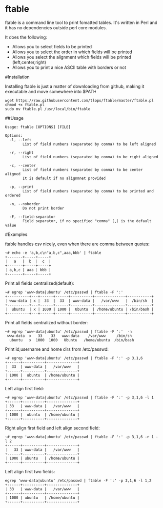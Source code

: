 # ftable

  ftable is a command line tool to print fomatted tables. It's written in Perl and it has no dependencies outside perl core modules.
  
  It does the following:
  
  * Allows you to select fields to be printed
  * Allows you to select the order in which fields will be printed
  * Allows you select the alignment which fields will be printed (left,center,right)
  * Allows you to print a nice ASCII table with borders or not

#Installation

Installing ftable is just a matter of downloading from github, making it executable and move somewhere into $PATH

```
wget https://raw.githubusercontent.com/tlopo/ftable/master/ftable.pl 
chmod +x ftable.pl
sudo mv ftable.pl /usr/local/bin/ftable
```

##Usage
```
Usage: ftable [OPTIONS] [FILE]

Options:
  -l, --left
        List of field numbers (separated by comma) to be left aligned

  -r, --right
        List of field numbers (separated by comma) to be right aligned

  -c, --center 
        List of field numbers (separated by comma) to be center aligned
        It is default if no alignmnet provided

  -p, --print
        List of field numbers (separated by comma) to be printed and ordered

  -n, --noborder 
        Do not print border

  -F, --field-separator
        Field separator, if no specified "comma" (,) is the default value
```

#Examples

ftable handles csv nicely, even when there are comma between quotes:
```
~# echo -e 'a,b,c\n"a,b,c",aaa,bbb' | ftable
+-------+-----+-----+
|   a   |  b  |  c  |
+-------+-----+-----+
| a,b,c | aaa | bbb |
+-------+-----+-----+
```

Print all fields centralized(default):
```
~# egrep 'www-data|ubuntu' /etc/passwd | ftable -F ':' 
+----------+---+------+------+----------+--------------+-----------+
| www-data | x |  33  |  33  | www-data |   /var/www   |  /bin/sh  |
+----------+---+------+------+----------+--------------+-----------+
|  ubuntu  | x | 1000 | 1000 |  Ubuntu  | /home/ubuntu | /bin/bash |
+----------+---+------+------+----------+--------------+-----------+
```
Print all fields centralized without border:
```
~# egrep 'www-data|ubuntu' /etc/passwd | ftable -F ':'  -n
 www-data  x   33    33   www-data    /var/www     /bin/sh  
  ubuntu   x  1000  1000   Ubuntu   /home/ubuntu  /bin/bash 
```

Print id,username and home dirs from /etc/passwd:
```
~# egrep 'www-data|ubuntu' /etc/passwd | ftable -F ':' -p 3,1,6
+------+----------+--------------+
|  33  | www-data |   /var/www   |
+------+----------+--------------+
| 1000 |  ubuntu  | /home/ubuntu |
+------+----------+--------------+
```
Left align first field:

```
~# egrep 'www-data|ubuntu' /etc/passwd | ftable -F ':' -p 3,1,6 -l 1
+------+----------+--------------+
| 33   | www-data |   /var/www   |
+------+----------+--------------+
| 1000 |  ubuntu  | /home/ubuntu |
+------+----------+--------------+

```
Right align first field and left align second field:
```
~# egrep 'www-data|ubuntu' /etc/passwd | ftable -F ':' -p 3,1,6 -r 1 -l 2
+------+----------+--------------+
|   33 | www-data |   /var/www   |
+------+----------+--------------+
| 1000 | ubuntu   | /home/ubuntu |
+------+----------+--------------+
```
Left align first two fields:
```
egrep 'www-data|ubuntu' /etc/passwd | ftable -F ':' -p 3,1,6 -l 1,2
+------+----------+--------------+
| 33   | www-data |   /var/www   |
+------+----------+--------------+
| 1000 | ubuntu   | /home/ubuntu |
+------+----------+--------------+
```





